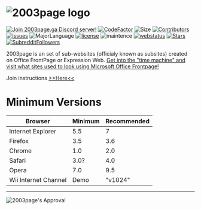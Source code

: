 # ![2003page logo](http://2003page.ga/misc/promotionalmaterial/PromoLogo.png)
<a href="https://discord.gg/krawxAz"><img src="https://discordapp.com/api/guilds/669674979389865984/embed.png" alt="Join 2003page.ga Discord server!"/></a> [![CodeFactor](https://www.codefactor.io/repository/github/2003tech/2003page/badge)](https://www.codefactor.io/repository/github/2003tech/2003page) ![Size](https://img.shields.io/github/repo-size/2003tech/2003page) [![Contributors](https://img.shields.io/github/contributors/2003tech/2003page)](https://github.com/2003tech/2003page/graphs/contributors) [![issues](https://img.shields.io/github/issues-raw/2003tech/2003page)](https://github.com/2003tech/2003page/issues) ![MajorLanguage](https://img.shields.io/github/languages/top/2003tech/2003page) [![license](https://img.shields.io/github/license/2003tech/2003page)](https://github.com/2003tech/2003page/blob/master/LICENSE) ![maintence](https://img.shields.io/maintenance/yes/2020) [![webstatus](https://img.shields.io/website?down_color=red&down_message=nope%2C%20it%27s%20offline%2C%20keep%20in%20mind%20the%20servers%20may%20be%20down%20or%20we%20are%20changing%20domains.&up_color=green&up_message=yep%2C%20it%27s%20online&url=http://2003page.ga/)](http://2003page.ga) [![Stars](https://img.shields.io/github/stars/2003tech/2003page)](https://github.com/2003tech/2003page/stargazers) [![SubredditFollowers](https://img.shields.io/reddit/subreddit-subscribers/2003page)](https://www.reddit.com/r/2003page/)



2003page is an set of sub-websites (officialy known as subsites) created on Office FrontPage or Expression Web. [Get into the "time machine" and visit what sites used to look using Microsoft Office Frontpage!](http://2003page.ga) 


Join instructions  [>>Here<<](CONTRIBUTING.md) <br>

# Minimum Versions
| Browser               | Minimum     | Recommended |
|-----------------------|-------------|-------------|
| Internet Explorer     | 5.5         | 7           |
| Firefox               | 3.5         | 3.6         |
| Chrome                | 1.0         | 2.0         |
| Safari                | 3.0?        | 4.0         |
| Opera                 | 7.0         | 9.5         |
| Wii Internet Channel  | Demo        | "v1024"     |

----
![2003page's Approval](http://2003page.ga/misc/promotionalmaterial/sealofapproval.png)
